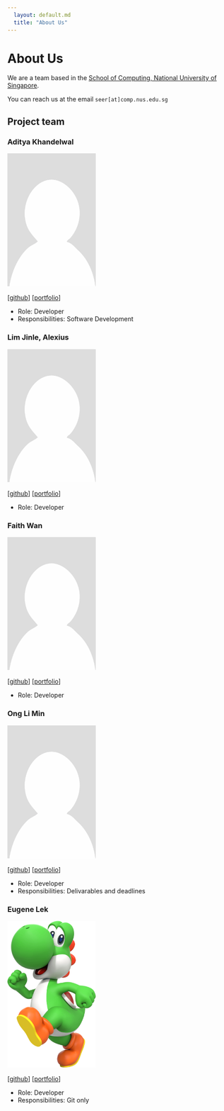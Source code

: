 ```yaml
---
  layout: default.md
  title: "About Us"
---
```


# About Us

We are a team based in the [School of Computing, National University of Singapore](http://www.comp.nus.edu.sg).

You can reach us at the email `seer[at]comp.nus.edu.sg`

## Project team

### Aditya Khandelwal

<img src="images/adityagk753.png" width="200px">

[[github](http://github.com/adityagk753)]
[[portfolio](team/aditya.md)]

* Role: Developer
* Responsibilities: Software Development

### Lim Jinle, Alexius

<img src="images/tastyveggy.png" width="200px">

[[github](https://github.com/TastyVeggy)]
[[portfolio](team/alexius.md)]

* Role: Developer

### Faith Wan

<img src="images/fsythw.png" width="200px">

[[github](https://github.com/fsythw)]
[[portfolio](team/fsythw.md)]

* Role: Developer

### Ong Li Min

<img src="images/flyingcat9.png" width="200px">

[[github](http://github.com/flyingcat9)] [[portfolio](team/liminong.md)]

* Role: Developer
* Responsibilities: Delivarables and deadlines

### Eugene Lek

<img src="images/eugene-lek.png" width="200px">

[[github](https://github.com/Eugene-Lek)]
[[portfolio](team/eugene-lek.md)]

* Role: Developer
* Responsibilities: Git only
